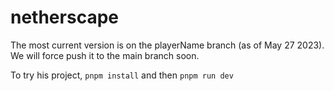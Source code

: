 # netherscape

The most current version is on the playerName branch (as of May 27 2023). We will force push it to the main branch soon. 

To try his project, ``pnpm install`` and then ``pnpm run dev``
